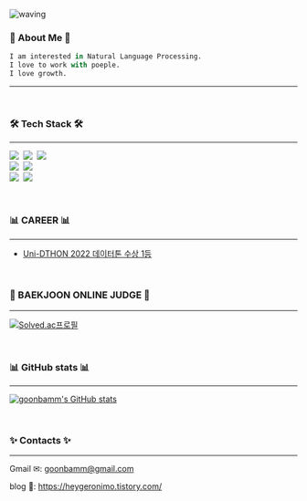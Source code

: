 ![waving](https://capsule-render.vercel.app/api?type=waving&height=200&text=Hey,%20geronimo!&fontAlign=50&fontAlignY=40&color=0:EEFF00,100:a82da8&fontColor=ffffff&fontSize=54)

<h3>🍠 About Me 🍠</h3>

~~~python
I am interested in Natural Language Processing.
I love to work with poeple.
I love growth.
~~~

----

<br>

<h3>🛠 Tech Stack 🛠</h3>

----

<p>
  <img src="https://img.shields.io/badge/Python-3766AB?style=flat-square&logo=Python&logoColor=white"/></a>&nbsp 
  <img src="https://img.shields.io/badge/Java-007396?style=flat-square&logo=Java&logoColor=white"/></a>&nbsp 
  <img src="https://img.shields.io/badge/C++-00599C?style=flat-square&logo=C%2B%2B&logoColor=white"/></a>&nbsp 
  
  <br>
  <img src="https://img.shields.io/badge/PyTorch-EE4C2C?style=flat-square&logo=PyTorch&logoColor=white"/></a>&nbsp
  <img src="https://img.shields.io/badge/HuggingFace-FFD400?style=flat-square&logoColor=white"/></a>&nbsp

  <br>
  <img src="https://img.shields.io/badge/BurgerKing-D62300?style=flat-square&logo=BurgerKing&logoColor=white"/></a>&nbsp
  <img src="https://img.shields.io/badge/Starbucks-006241?style=flat-square&logo=Starbucks&logoColor=white"/></a>&nbsp
</p>

<br>

<h3>📊 CAREER 📊</h3>

----

- [Uni-DTHON 2022 데이터톤 수상 1등](https://aifactory.space/competition/leaderboard/2141)

<br>

<h3>🔑 BAEKJOON ONLINE JUDGE 🔑</h3>

----

[![Solved.ac프로필](http://mazassumnida.wtf/api/generate_badge?boj=goonbamm)](https://solved.ac/goonbamm)

<br>


<h3>📊 GitHub stats 📊</h3>

----

[![goonbamm's GitHub stats](https://github-readme-stats.vercel.app/api?username=goonbamm)](https://github.com/goonbamm/github-readme-stats)

<br>

<h3>✨ Contacts ✨</h3>

----

Gmail ✉: goonbamm@gmail.com

blog 📝: https://heygeronimo.tistory.com/
